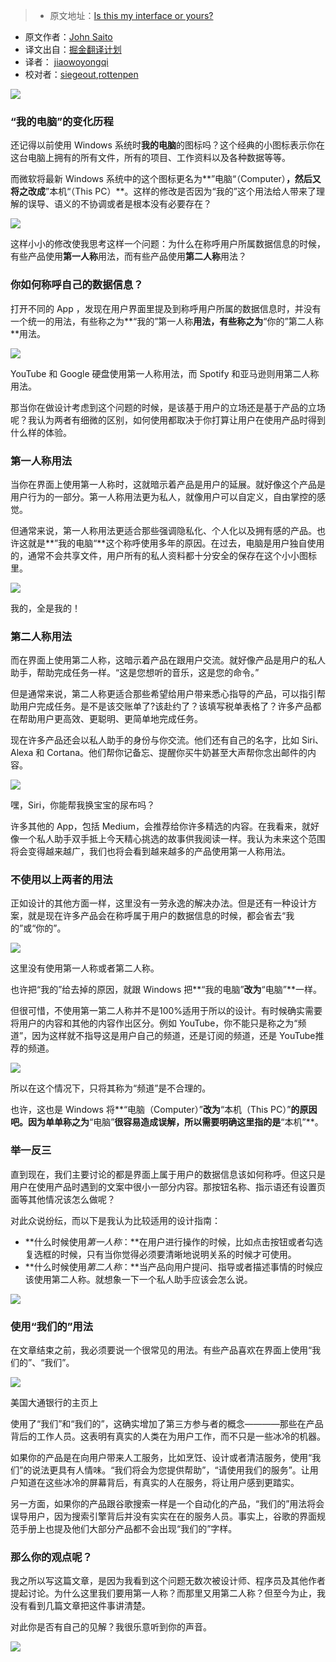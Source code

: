 > * 原文地址：[Is this my interface or yours?](https://medium.com/@jsaito/is-this-my-interface-or-yours-b09a7a795256?ref=uxdesignweekly#.8o975gug5)
* 原文作者：[John Saito](https://medium.com/@jsaito)
* 译文出自：[掘金翻译计划](https://github.com/xitu/gold-miner)
* 译者： [jiaowoyongqi](https://github.com/jiaowoyongqi)
* 校对者：[siegeout](https://github.com/siegeout),[rottenpen](https://github.com/rottenpen) 


![](http://ac-Myg6wSTV.clouddn.com/e7eaa2962041cea90b7d.png)

### “我的电脑”的变化历程

还记得以前使用 Windows 系统时**我的电脑**的图标吗？这个经典的小图标表示你在这台电脑上拥有的所有文件，所有的项目、工作资料以及各种数据等等。

而微软将最新 Windows 系统中的这个图标更名为**”电脑“（Computer）**，然后又将之改成**”本机“（This PC）**。这样的修改是否因为“我的”这个用法给人带来了理解的误导、语义的不协调或者是根本没有必要存在？

![](http://ac-Myg6wSTV.clouddn.com/9f40f8dab57be150e24d.png)

这样小小的修改使我思考这样一个问题：为什么在称呼用户所属数据信息的时候，有些产品使用**第一人称**用法，而有些产品使用**第二人称**用法？

### 你如何称呼自己的数据信息？

打开不同的 App ，发现在用户界面里提及到称呼用户所属的数据信息时，并没有一个统一的用法，有些称之为**“我的”第一人称**用法，有些称之为**“你的”第二人称**用法。

![](http://ac-Myg6wSTV.clouddn.com/84f0c5fff22419f007be.png)
        
YouTube 和 Google 硬盘使用第一人称用法，而 Spotify 和亚马逊则用第二人称用法。
    
那当你在做设计考虑到这个问题的时候，是该基于用户的立场还是基于产品的立场呢？我认为两者有细微的区别，如何使用都取决于你打算让用户在使用产品时得到什么样的体验。

### 第一人称用法

当你在界面上使用第一人称时，这就暗示着产品是用户的延展。就好像这个产品是用户行为的一部分。第一人称用法更为私人，就像用户可以自定义，自由掌控的感觉。

但通常来说，第一人称用法更适合那些强调隐私化、个人化以及拥有感的产品。也许这就是**”我的电脑“**这个称呼使用多年的原因。在过去，电脑是用户独自使用的，通常不会共享文件，用户所有的私人资料都十分安全的保存在这个小小图标里。

![](http://ac-Myg6wSTV.clouddn.com/5691db77eef2145c2945.png)
       
我的，全是我的！

### 第二人称用法

而在界面上使用第二人称，这暗示着产品在跟用户交流。就好像产品是用户的私人助手，帮助完成任务一样。“这是您想听的音乐，这是您的命令。”

但是通常来说，第二人称更适合那些希望给用户带来悉心指导的产品，可以指引帮助用户完成任务。是不是该交账单了?该赴约了？该填写税单表格了？许多产品都在帮助用户更高效、更聪明、更简单地完成任务。

现在许多产品还会以私人助手的身份与你交流。他们还有自己的名字，比如 Siri、Alexa 和 Cortana。他们帮你记备忘、提醒你买牛奶甚至大声帮你念出邮件的内容。

![](http://ac-Myg6wSTV.clouddn.com/184c47d0c20f90331d4d.png)
       
嘿，Siri，你能帮我换宝宝的尿布吗？

许多其他的 App，包括 Medium，会推荐给你许多精选的内容。在我看来，就好像一个私人助手双手抵上今天精心挑选的故事供我阅读一样。我认为未来这个范围将会变得越来越广，我们也将会看到越来越多的产品使用第一人称用法。

### 不使用以上两者的用法

正如设计的其他方面一样，这里没有一劳永逸的解决办法。但是还有一种设计方案，就是现在许多产品会在称呼属于用户的数据信息的时候，都会省去“我的”或“你的”。

![](http://ac-Myg6wSTV.clouddn.com/89120ffe78da8e1218fb.png)
       
这里没有使用第一人称或者第二人称。

也许把“我的”给去掉的原因，就跟 Windows 把**“我的电脑”**改为**“电脑”**一样。

但很可惜，不使用第一第二人称并不是100%适用于所以的设计。有时候确实需要将用户的内容和其他的内容作出区分。例如 YouTube，你不能只是称之为“频道”，因为这样就不指导这是用户自己的频道，还是订阅的频道，还是 YouTube推荐的频道。

![](http://ac-Myg6wSTV.clouddn.com/a5df4efc05ea9c479222.png)
        
所以在这个情况下，只将其称为“频道”是不合理的。

也许，这也是 Windows 将**“电脑（Computer）”**改为**“本机（This PC）”**的原因吧。因为单单称之为**“电脑”**很容易造成误解，所以需要明确这里指的是**“本机”**。

### 举一反三

直到现在，我们主要讨论的都是界面上属于用户的数据信息该如何称呼。但这只是用户在使用产品时遇到的文案中很小一部分内容。那按钮名称、指示语还有设置页面等其他情况该怎么做呢？

对此众说纷纭，而以下是我认为比较适用的设计指南：

- **什么时候使用*第一人称*：**在用户进行操作的时候，比如点击按钮或者勾选复选框的时候，只有当你觉得必须要清晰地说明关系的时候才可使用。
- **什么时候使用*第二人称*：**当产品向用户提问、指导或者描述事情的时候应该使用第二人称。就想象一下一个私人助手应该会怎么说。

![](http://ac-Myg6wSTV.clouddn.com/419a7460534cb2ace4d2.png)

### 使用“我们的”用法

在文章结束之前，我必须要说一个很常见的用法。有些产品喜欢在界面上使用“我们的”、“我们”。

![](http://ac-Myg6wSTV.clouddn.com/27b1ab1405835f5bdc9e.png)
   
美国大通银行的主页上

使用了“我们”和“我们的”，这确实增加了第三方参与者的概念————那些在产品背后的工作人员。这表明有真实的人类在为用户工作，而不只是一些冰冷的机器。

如果你的产品是在向用户带来人工服务，比如烹饪、设计或者清洁服务，使用“我们”的说法更具有人情味。“我们将会为您提供帮助”，“请使用我们的服务”。让用户知道在这些冰冷的屏幕背后，有真实的人在服务，将让用户感到更踏实。

另一方面，如果你的产品跟谷歌搜索一样是一个自动化的产品，“我们的”用法将会误导用户，因为搜索引擎背后并没有实实在在的服务人员。事实上，谷歌的界面规范手册上也提及他们大部分产品都不会出现“我们的”字样。

### 那么你的观点呢？

我之所以写这篇文章，是因为我看到这个问题无数次被设计师、程序员及其他作者提起讨论。为什么这里我们要用第一人称？而那里又用第二人称？但至今为止，我没有看到几篇文章把这件事讲清楚。

对此你是否有自己的见解？我很乐意听到你的声音。

![](http://ac-Myg6wSTV.clouddn.com/1a1ff00440e74f4a5fa7.jpeg)
